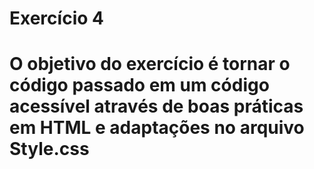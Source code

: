 <h1>Exercício 4<h1>
  
  <p>O objetivo do exercício é tornar o código passado em um código acessível através de boas práticas em HTML e adaptações no arquivo Style.css</p>
